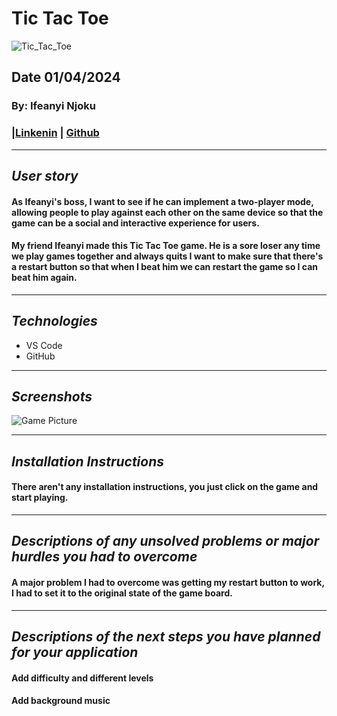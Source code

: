 # Tic Tac Toe
![Tic_Tac_Toe](https://www.fahr-industries.com/wp-content/uploads/2020/06/FITICTAC6_panel_iso.jpg)
## Date 01/04/2024
### By: Ifeanyi Njoku
### |[Linkenin](https://www.linkedin.com/in/ifeanyi-njoku-4a6888188/) | [Github](https://github.com/Nanivile)
***
## ***User story***
#### As Ifeanyi's boss, I want to see if he can implement a two-player mode, allowing people to play against each other on the same device so that the game can be a social and interactive experience for users.
#### My friend Ifeanyi made this Tic Tac Toe game. He is a sore loser any time we play games together and always quits I want to make sure that there's a restart button so that when I beat him we can restart the game so I can beat him again.     
***

## ***Technologies***
* VS Code
* GitHub 
***
## ***Screenshots***
![Game Picture](https://imgur.com/TZN4Cvr)
***
## ***Installation Instructions***
#### There aren't any installation instructions, you just click on the game and start playing.
***
## ***Descriptions of any unsolved problems or major hurdles you had to overcome***
#### A major problem I had to overcome was getting my restart button to work, I had to set it to the original state of the game board.
***
## ***Descriptions of the next steps you have planned for your application***
#### Add difficulty and different levels
#### Add background music 
